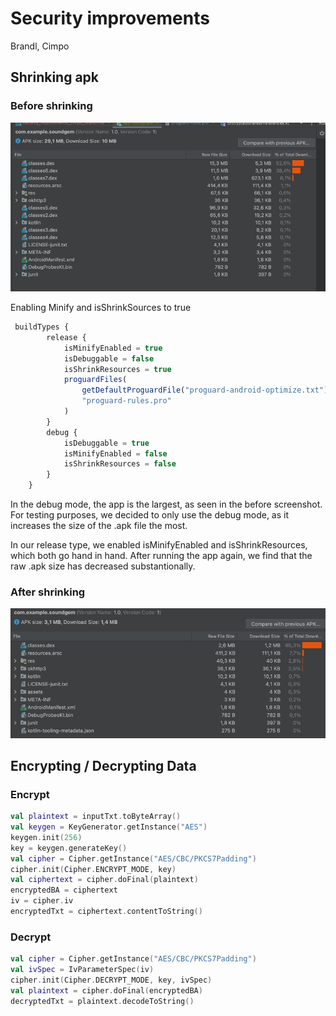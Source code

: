 # Security improvements

Brandl, Cimpo

## Shrinking apk

### Before shrinking
![img.png](images/before.png)

Enabling Minify and isShrinkSources to true

```javascript
 buildTypes {
        release {
            isMinifyEnabled = true
            isDebuggable = false
            isShrinkResources = true
            proguardFiles(
                getDefaultProguardFile("proguard-android-optimize.txt"),
                "proguard-rules.pro"
            )
        }
        debug {
            isDebuggable = true
            isMinifyEnabled = false
            isShrinkResources = false
        }
    }
```

In the debug mode, the app is the largest, as seen in the before screenshot. For testing purposes, we decided to only use the debug mode, as it increases the size of the .apk file the most.

In our release type, we enabled isMinifyEnabled and isShrinkResources, which both go hand in hand. After running the app again, we find that the raw .apk size has decreased substantionally.

### After shrinking

![imgpng](images/after.png)

## Encrypting / Decrypting Data

### Encrypt

```kotlin
val plaintext = inputTxt.toByteArray()
val keygen = KeyGenerator.getInstance("AES")
keygen.init(256)
key = keygen.generateKey()
val cipher = Cipher.getInstance("AES/CBC/PKCS7Padding")
cipher.init(Cipher.ENCRYPT_MODE, key)
val ciphertext = cipher.doFinal(plaintext)
encryptedBA = ciphertext
iv = cipher.iv
encryptedTxt = ciphertext.contentToString()
```

### Decrypt

```kotlin
val cipher = Cipher.getInstance("AES/CBC/PKCS7Padding")
val ivSpec = IvParameterSpec(iv)
cipher.init(Cipher.DECRYPT_MODE, key, ivSpec)
val plaintext = cipher.doFinal(encryptedBA)
decryptedTxt = plaintext.decodeToString()
```